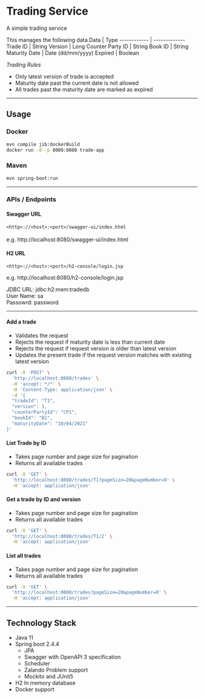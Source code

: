 # Trading Service
A simple trading service

This manages the following data 
Data | Type
------------ | -------------
Trade ID | String
Version | Long
Counter Party ID | String
Book ID | String 
Maturity Date | Date (dd/mm/yyyy)
Expired | Boolean

*Trading Rules*
* Only latest version of trade is accepted
* Maturity date past the current date is not allowed
* All trades past the maturity date are marked as expired

*****
## Usage
### Docker
```bash
mvn compile jib:dockerBuild
docker run -d -p 8080:8080 trade-app
```
### Maven
```bash
mvn spring-boot:run
```
---------------------------------------
### APIs / Endpoints
#### Swagger URL

`<http>://<host>:<port>/swagger-ui/index.html` <br>
<br>
e.g.
http://localhost:8080/swagger-ui/index.html

#### H2 URL

`<http>://<host>:<port>/h2-console/login.jsp` <br>

e.g.
http://localhost:8080/h2-console/login.jsp

JDBC URL: jdbc:h2:mem:tradedb <br>
User Name: sa <br>
Passowrd: password <br>

---------------------------------------

#### Add a trade
* Validates the request
* Rejects the request if maturity date is less than current date
* Rejects the request if request version is older than latest version
* Updates the present trade if the request version matches with existing latest version
```bash
curl -X 'POST' \
  'http://localhost:8080/trades' \
  -H 'accept: */*' \
  -H 'Content-Type: application/json' \
  -d '{
  "tradeId": "T1",
  "version": 1,
  "counterPartyId": "CP1",
  "bookId": "B1",
  "maturityDate": "10/04/2021"
}'
```
#### List Trade by ID
* Takes page number and page size for pagination
* Returns all available trades
```bash
curl -X 'GET' \
  'http://localhost:8080/trades/T1?pageSize=20&pageNumber=0' \
  -H 'accept: application/json'
```
#### Get a trade by ID and version
* Takes page number and page size for pagination
* Returns all available trades
```bash
curl -X 'GET' \
  'http://localhost:8080/trades/T1/2' \
  -H 'accept: application/json'
```
#### List all trades 
* Takes page number and page size for pagination
* Returns all available trades
```bash
curl -X 'GET' \
  'http://localhost:8080/trades?pageSize=20&pageNumber=0' \
  -H 'accept: application/json'
```

---------------------------------------
## Technology Stack
* Java 11
* Spring boot 2.4.4
    * JPA
    * Swagger with OpenAPI 3 specification
    * Scheduler
    * Zalando Problem support
    * Mockito and JUnit5
* H2 In memory database
* Docker support



